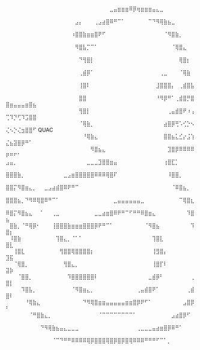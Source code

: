 ⠀⠀⠀⠀⠀⠀⠀⠀⠀⠀⠀⠀⠀⠀⠀⠀⠀⠀⠀⠀⠀⠀⠀⠀⠀⠀⠀⣀⣤⣶⣶⣶⠿⡿⢶⣶⣶⣶⣤⣄⣀⠀⠀⠀⠀⠀⠀⠀⠀⠀⠀⠀⠀⠀⠀⠀⠀
⠀⠀⠀⠀⠀⠀⠀⠀⠀⠀⠀⠀⠀⠀⠀⠀⠀⠀⣠⡄⠀⠀⠀⢀⣠⣴⣿⠿⠛⠉⠁⠀⠀⠀⠀⠀⠀⠉⠙⠻⢿⣷⣦⣀⠀⠀⠀⠀⠀⠀⠀⠀⠀⠀⠀⠀⠀
⠀⠀⠀⠀⠀⠀⠀⠀⠀⠀⠀⠀⠀⠀⠀⠀⠀⠰⣿⣿⣷⣶⣶⣿⠟⠋⠀⠀⠀⠀⠀⠀⠀⠀⠀⠀⠀⠀⠀⠀⠀⠈⠻⣿⣷⡀⠀⠀⠀⠀⠀⠀⠀⠀⠀⠀⠀
⠀⠀⠀⠀⠀⠀⠀⠀⠀⠀⠀⠀⠀⠀⠀⠀⠀⠀⠻⣿⣧⡉⠉⠁⠀⠀⠀⠀⠀⠀⠀⠀⠀⠀⠀⠀⠀⠀⠀⠀⠀⠀⠀⠈⢿⣿⣄⠀⠀⠀⠀⠀⠀⠀⠀⠀⠀
⠀⠀⠀⠀⠀⠀⠀⠀⠀⠀⠀⠀⠀⠀⠀⠀⠀⠀⠀⠙⢻⣿⡇⠀⠀⠀⠀⠀⠀⠀⠀⠀⠀⠀⠀⠀⠀⠀⠀⠀⠀⠀⠀⠀⠀⢿⣿⡆⠀⠀⠀⠀⠀⠀⠀⠀⠀
⠀⠀⠀⠀⠀⠀⠀⠀⠀⠀⠀⠀⠀⠀⠀⠀⠀⠀⠀⢀⣾⡿⠁⠀⠀⠀⠀⠀⠀⠀⠀⠀⠀⠀⠀⠀⠀⠀⠀⠀⢀⣀⠀⠀⠀⠈⢿⣷⠀⠀⠀⠀⠀⠀⠀⠀⠀
⠀⠀⠀⠀⠀⠀⠀⠀⠀⠀⠀⠀⠀⠀⠀⠀⠀⠀⠀⢸⣿⠇⠀⠀⠀⠀⠀⠀⠀⠀⠀⠀⠀⠀⠀⠀⠀⠀⠀⣸⣿⣿⣿⡄⠀⢀⣾⣿⣧⠀⠀⠀⠀⠀⠀⠀⠀
⠀⠀⠀⠀⠀⠀⠀⠀⠀⠀⠀⠀⠀⠀⠀⠀⠀⠀⠀⣿⣿⠀⠀⠀⠀⠀⠀⠀⠀⠀⠀⠀⠀⠀⠀⠀⠀⠀⠀⠘⠻⡿⠛⠁⢀⣾⣿⡛⣿⣿⣶⣤⣤⣤⣶⣿⣦
⠀⠀⠀⠀⠀⠀⠀⠀⠀⠀⠀⠀⠀⠀⠀⠀⠀⠀⠀⢻⣿⡇⠀⠀⠀⠀⠀⠀⠀⠀⠀⠀⠀⠀⠀⠀⠀⠀⠀⠀⠀⠀⢀⣤⣾⣿⠟⠰⢠⢉⠹⡙⢋⠹⣩⣿⣿
⠀⠀⠀⠀⠀⠀⠀⠀⠀⠀⠀⠀⠀⠀⠀⠀⠀⠀⠀⠈⢿⣷⡀⠀⠀⠀⠀⠀⠀⠀⠀⠀⠀⠀⠀⠀⠀⠀⠀⠀⠀⣴⣿⡿⢛⠡⢊⡑⠢⢌⠢⡑⢌⣲⣿⣿⠋ QUAC
⠀⠀⠀⠀⠀⠀⠀⠀⠀⠀⠀⠀⠀⠀⠀⠀⠀⠀⠀⠀⠘⢿⣷⣄⠀⠀⠀⠀⠀⠀⠀⠀⠀⠀⠀⠀⠀⠀⠀⠀⠀⣿⣿⣦⣅⣊⡔⣨⢱⣌⣦⣽⣿⡿⠛⠁⠀
⠀⠀⠀⠀⠀⠀⠀⠀⠀⠀⠀⠀⠀⠀⠀⠀⠀⠀⠀⠀⠀⠀⠻⣿⣦⣄⠀⠀⠀⠀⠀⠀⠀⠀⠀⠀⠀⠀⠀⠀⠀⠀⣹⣿⡿⠿⠿⠿⠿⠟⠛⠋⠁⠀⠀⠀⠀
⣠⣤⡀⠀⠀⠀⠀⠀⠀⠀⠀⠀⠀⠀⠀⠀⠀⠀⠀⠀⠀⣀⣀⣀⣹⣿⣿⣶⣤⠀⠀⠀⠀⠀⠀⠀⠀⠀⠀⠀⠀⢰⣿⣏⡁⠀⠀⠀⠀⠀⠀⠀⠀⠀⠀⠀⠀
⣿⣿⣿⣷⡀⠀⠀⠀⠀⠀⠀⠀⠀⠀⠀⣀⣠⣶⣿⣿⣿⣿⣿⠿⠿⠿⢿⣿⠏⠀⠀⠀⠀⠀⠀⠀⠀⠀⠀⠀⠀⠀⠸⣿⣿⡀⠀⠀⠀⠀⠀⠀⠀⠀⠀⠀⠀
⣿⣿⡍⠻⣿⣶⣄⡀⠀⠀⣀⣠⣴⣾⣿⠿⠟⠛⠉⠀⠀⠀⠀⠀⠀⠀⠀⠀⠀⠀⠀⠀⠀⠀⠀⠀⠀⠀⠀⠀⠀⠀⠀⠈⠿⣿⣦⡀⠀⠀⠀⠀⠀⠀⠀⠀⠀
⣿⣿⣿⣦⡀⠙⠻⠿⢿⣿⠿⠛⠉⠁⠀⠀⠀⠀⠀⠀⠀⠀⠀⠀⠀⠀⠀⠀⣀⣤⣤⣤⣤⣤⣤⣀⠀⠀⠀⠀⠀⠀⠀⠀⠀⠉⢿⣿⣆⠀⠀⠀⠀⠀⠀⠀⠀
⠿⣿⡍⠻⣿⣦⣄⠀⠀⠁⠀⠀⢀⣀⠀⠀⠀⠀⠀⠀⠀⠀⠀⣀⣀⣴⣶⣿⠿⠟⠛⠉⠋⠛⠛⠿⣿⣶⣄⠀⠀⠀⠀⠀⠀⠀⠀⠹⣿⣦⠀⠀⠀⠀⠀⠀⠀
⠀⣿⣷⡀⠈⠛⢿⡿⠂⠀⠀⠀⢸⣿⣿⣿⣷⣶⣶⣶⣿⣿⣿⡿⠟⠛⠉⠁⠀⠀⠀⠀⠀⠀⠀⠀⠈⠻⣿⣦⠀⠀⠀⠀⠀⠀⠀⠀⠹⣿⡆⠀⠀⠀⠀⠀⠀
⠀⠸⣿⣷⠀⠀⠀⠀⠀⠀⠀⠀⠀⢹⣿⣄⡀⠈⠁⠁⠀⠀⠀⠀⠀⠀⠀⠀⠀⠀⠀⠀⠀⠀⠀⠀⠀⠀⢹⣿⣇⠀⠀⠀⠀⠀⠀⠀⠀⣿⣇⠀⠀⠀⠀⠀⠀
⠀⠀⢸⣿⣇⠀⠀⠀⠀⠀⠀⠀⠀⠀⢻⣿⣿⢿⣿⣿⣿⣿⡆⠀⠀⠀⠀⠀⠀⠀⠀⠀⠀⠀⠀⠀⠀⠀⢸⣻⣿⡄⠀⠀⠀⠀⠀⠀⠀⣹⣯⠀⠀⠀⠀⠀⠀
⠀⠀⠈⢿⣿⡀⠀⠀⠀⠀⠀⠀⠀⠀⠀⢻⣿⣄⡀⠀⠀⠀⠀⠀⠀⠀⠀⠀⠀⠀⠀⠀⠀⠀⠀⠀⠀⠀⢸⣿⡏⠇⠀⠀⠀⠀⠀⠀⠀⣽⡷⠀⠀⠀⠀⠀⠀
⠀⠀⠀⠈⣿⣿⡀⠀⠀⠀⠀⠀⠀⠀⠀⠀⠹⣿⣿⣿⣿⣿⣿⠇⠀⠀⠀⠀⠀⠀⠀⠀⠀⠀⠀⠀⠀⣀⣾⡿⠃⠀⠀⠀⠀⠀⠀⠀⢀⣿⡇⠀⠀⠀⠀⠀⠀
⠀⠀⠀⠀⠹⣿⣧⡀⠀⠀⠀⠀⠀⠀⠀⠀⠀⠈⠻⣿⣶⣄⡀⠀⠀⠀⠀⠀⠀⠀⠀⠀⠀⠀⢀⣤⣾⣿⠟⠁⠀⠀⠀⠀⠀⠀⠀⢀⣾⣿⠇⠀⠀⠀⠀⠀⠀
⠀⠀⠀⠀⠀⠘⢿⣷⣄⠀⠀⠀⠀⠀⠀⠀⠀⠀⠀⠀⠙⠻⢿⣿⣶⣶⣤⣤⣤⣤⣤⣶⣶⣿⡿⠟⠋⠁⠀⠀⠀⠀⠀⠀⠀⠀⣠⣿⡿⠃⠀⠀⠀⠀⠀⠀⠀
⠀⠀⠀⠀⠀⠀⠈⠛⣿⣷⣄⡀⠀⠀⠀⠀⠀⠀⠀⠀⠀⠀⠀⠀⠈⠉⠉⠉⠉⠉⠉⠉⠉⠁⠀⠀⠀⠀⠀⠀⠀⠀⠀⣠⣴⣿⡿⠋⠀⠀⠀⠀⠀⠀⠀⠀⠀
⠀⠀⠀⠀⠀⠀⠀⠀⠀⠙⠻⢿⣷⣦⣤⣄⣀⣀⣀⠀⠀⠀⠀⠀⠀⠀⠀⠀⠀⠀⠀⠀⠀⠀⢀⣀⣀⣀⣤⣴⣶⣿⡿⠿⠛⠁⠀⠀⠀⠀⠀⠀⠀⠀⠀⠀⠀
⠀⠀⠀⠀⠀⠀⠀⠀⠀⠀⠀⠀⠈⠉⠙⠛⠛⠿⠿⠿⠿⢿⡿⣿⣿⣿⢿⣿⡿⣿⡿⣿⢿⠿⠿⠿⠛⠛⠛⠋⠉⠁⡀⠀⠀⠀⠀⠀⠀⠀⠀⠀⠀⠀⠀⠀⠀
